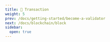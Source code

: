```yaml
---
title: 🪪 Transaction
weight: 5
prev: /docs/getting-started/become-a-validator
next: /docs/blockchain/block
sidebar:
  open: true
---
```


